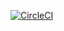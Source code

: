[![CircleCI](https://circleci.com/gh/sikemausa/jetfuel/tree/master.svg?style=svg)](https://circleci.com/gh/sikemausa/jetfuel/tree/master)
